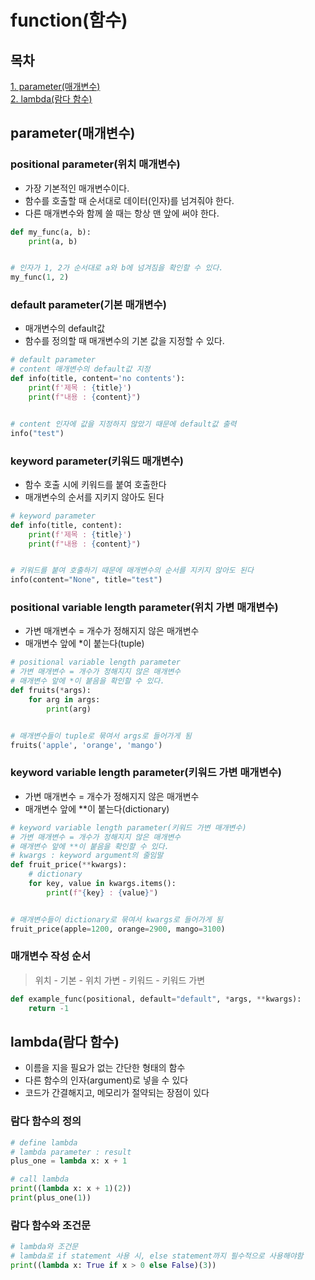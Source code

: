 # function(함수)

## 목차
[1. parameter(매개변수)](#parameter(매개변수))  
[2. lambda(람다 함수)](#lambda(람다-함수))

## parameter(매개변수)
### positional parameter(위치 매개변수)
- 가장 기본적인 매개변수이다.  
- 함수를 호출할 때 순서대로 데이터(인자)를 넘겨줘야 한다.
- 다른 매개변수와 함께 쓸 때는 항상 맨 앞에 써야 한다.
```python
def my_func(a, b):
    print(a, b)


# 인자가 1, 2가 순서대로 a와 b에 넘겨짐을 확인할 수 있다.
my_func(1, 2)
```

### default parameter(기본 매개변수)
- 매개변수의 default값
- 함수를 정의할 때 매개변수의 기본 값을 지정할 수 있다.
```python
# default parameter
# content 매개변수의 default값 지정
def info(title, content='no contents'):
    print(f'제목 : {title}')
    print(f"내용 : {content}")


# content 인자에 값을 지정하지 않았기 때문에 default값 출력
info("test")
```

### keyword parameter(키워드 매개변수)
- 함수 호출 시에 키워드를 붙여 호출한다
- 매개변수의 순서를 지키지 않아도 된다
```python
# keyword parameter
def info(title, content):
    print(f'제목 : {title}')
    print(f"내용 : {content}")


# 키워드를 붙여 호출하기 때문에 매개변수의 순서를 지키지 않아도 된다
info(content="None", title="test")
```

### positional variable length parameter(위치 가변 매개변수)
- 가변 매개변수 = 개수가 정해지지 않은 매개변수
- 매개변수 앞에 *이 붙는다(tuple)
```python
# positional variable length parameter
# 가변 매개변수 = 개수가 정해지지 않은 매개변수
# 매개변수 앞에 *이 붙음을 확인할 수 있다.
def fruits(*args):
    for arg in args:
        print(arg)


# 매개변수들이 tuple로 묶여서 args로 들어가게 됨
fruits('apple', 'orange', 'mango')
```

### keyword variable length parameter(키워드 가변 매개변수)
- 가변 매개변수 = 개수가 정해지지 않은 매개변수
- 매개변수 앞에 **이 붙는다(dictionary)
```python
# keyword variable length parameter(키워드 가변 매개변수)
# 가변 매개변수 = 개수가 정해지지 않은 매개변수
# 매개변수 앞에 **이 붙음을 확인할 수 있다.
# kwargs : keyword argument의 줄임말
def fruit_price(**kwargs):
    # dictionary
    for key, value in kwargs.items():
        print(f"{key} : {value}")


# 매개변수들이 dictionary로 묶여서 kwargs로 들어가게 됨
fruit_price(apple=1200, orange=2900, mango=3100)
```

### 매개변수 작성 순서
> 위치 - 기본 - 위치 가변 - 키워드 - 키워드 가변

```python
def example_func(positional, default="default", *args, **kwargs):
    return -1
```

## lambda(람다 함수)
- 이름을 지을 필요가 없는 간단한 형태의 함수
- 다른 함수의 인자(argument)로 넣을 수 있다
- 코드가 간결해지고, 메모리가 절약되는 장점이 있다

### 람다 함수의 정의
```python
# define lambda
# lambda parameter : result
plus_one = lambda x: x + 1

# call lambda
print((lambda x: x + 1)(2))
print(plus_one(1))
```

### 람다 함수와 조건문
```python
# lambda와 조건문
# lambda로 if statement 사용 시, else statement까지 필수적으로 사용해야함
print((lambda x: True if x > 0 else False)(3))
```
